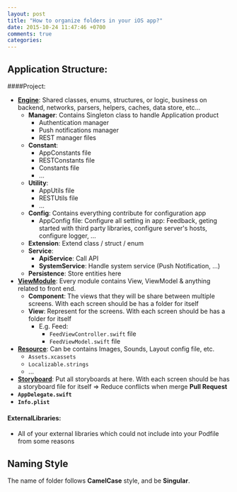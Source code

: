 ```yaml
---
layout: post
title: "How to organize folders in your iOS app?"
date: 2015-10-24 11:47:46 +0700
comments: true
categories: 
---
```

## Application Structure:
####Project:

* **<u>Engine</u>**: Shared classes, enums, structures, or logic, business on backend, networks, parsers, helpers, caches, data store, etc...
	* **Manager**: Contains Singleton class to handle Application product
		* Authentication manager
		* Push notifications manager
		* REST manager files
	* **Constant**:
	 	* AppConstants file
	 	* RESTConstants file
	 	* Constants file
	 	* ...
	* **Utility**:
	 	* AppUtils file
		* RESTUtils file  
		* ...
	* **Config**: Contains everything contribute for configuration app
	 	* AppConfig file: Configure all setting in app: Feedback, geting started with third party libraries, configure server's hosts, configure logger, ...
	* **Extension**: Extend class / struct / enum
	* **Service**:
	 	* **ApiService**: Call API
	 	* **SystemService**: Handle system service (Push Notification, ...)
	* **Persistence**: Store entities here
* **<u>ViewModule</u>**: Every module contains View, ViewModel & anything related to front end.
 	* **Component**: The views that they will be share between multiple screens. With each screen should be has a folder for itself
 	* **View**: Represent for the screens. With each screen should be has a folder for itself
 	 	* E.g. Feed:
 	 	 	* ```FeedViewController.swift``` file
 	 	 	* ```FeedViewModel.swift``` file  
* **<u>Resource</u>**: Can be contains Images, Sounds, Layout config file, etc.
 	* ```Assets.xcassets```
 	* ```Localizable.strings```
 	* ...
* **<u>Storyboard</u>**: Put all storyboards at here. With each screen should be has a storyboard file for itself => Reduce conflicts when merge **Pull Request**
* **```AppDelegate.swift```**
* **```Info.plist```**

#### ExternalLibraries:
- All of your external libraries which could not include into your Podfile from some reasons


## Naming Style
The name of folder follows **CamelCase** style, and be **Singular**.
